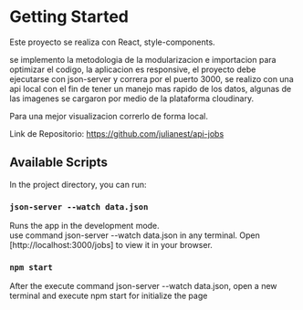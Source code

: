 # Getting Started

Este proyecto se realiza con React, style-components.

se implemento la metodologia de la modularizacion e importacion para optimizar el codigo, la aplicacion es responsive, el proyecto debe ejecutarse con json-server y correra por el puerto 3000, se realizo con una api local con el fin de tener un manejo mas rapido de los datos, algunas de las imagenes se cargaron por medio de la plataforma cloudinary.

Para una mejor visualizacion correrlo de forma local.

Link de Repositorio: https://github.com/julianest/api-jobs 

## Available Scripts

In the project directory, you can run:

### `json-server --watch data.json`
Runs the app in the development mode.\
use command json-server --watch data.json in any terminal.
Open [http://localhost:3000/jobs] to view it in your browser.

### `npm start`
After the execute command json-server --watch data.json, open a new terminal and execute npm start for initialize the page


